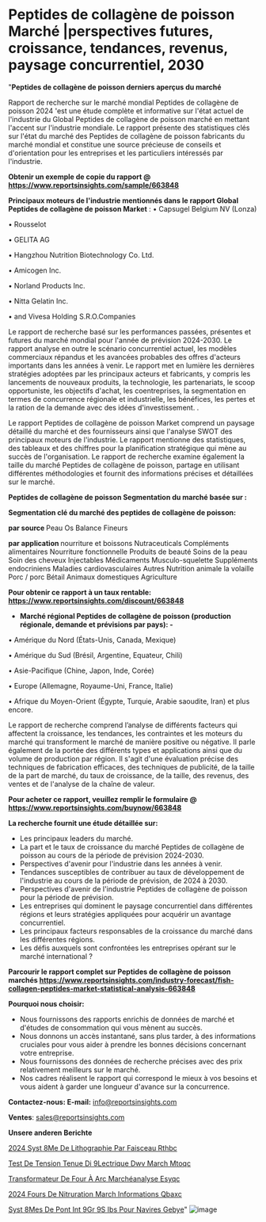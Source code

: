 # Peptides de collagène de poisson Marché |perspectives futures, croissance, tendances, revenus, paysage concurrentiel, 2030

"<strong>Peptides de collagène de poisson derniers aperçus du marché</strong>

Rapport de recherche sur le marché mondial Peptides de collagène de poisson 2024 'est une étude complète et informative sur l'état actuel de l'industrie du Global Peptides de collagène de poisson marché en mettant l'accent sur l'industrie mondiale. Le rapport présente des statistiques clés sur l'état du marché des Peptides de collagène de poisson fabricants du marché mondial et constitue une source précieuse de conseils et d'orientation pour les entreprises et les particuliers intéressés par l'industrie.

<strong>Obtenir un exemple de copie du rapport @ <a href=https://www.reportsinsights.com/sample/663848>https://www.reportsinsights.com/sample/663848</a></strong>

<strong>Principaux moteurs de l'industrie mentionnés dans le rapport Global Peptides de collagène de poisson Market</strong> :
• Capsugel Belgium NV (Lonza)

• Rousselot

• GELITA AG

• Hangzhou Nutrition Biotechnology Co. Ltd.

• Amicogen Inc.

• Norland Products Inc.

• Nitta Gelatin Inc.

• and Vivesa Holding S.R.O.Companies

Le rapport de recherche basé sur les performances passées, présentes et futures du marché mondial pour l'année de prévision 2024-2030. Le rapport analyse en outre le scénario concurrentiel actuel, les modèles commerciaux répandus et les avancées probables des offres d'acteurs importants dans les années à venir. Le rapport met en lumière les dernières stratégies adoptées par les principaux acteurs et fabricants, y compris les lancements de nouveaux produits, la technologie, les partenariats, le scoop opportuniste, les objectifs d'achat, les coentreprises, la segmentation en termes de concurrence régionale et industrielle, les bénéfices, les pertes et la ration de la demande avec des idées d'investissement. .

Le rapport Peptides de collagène de poisson Market comprend un paysage détaillé du marché et des fournisseurs ainsi que l'analyse SWOT des principaux moteurs de l'industrie. Le rapport mentionne des statistiques, des tableaux et des chiffres pour la planification stratégique qui mène au succès de l'organisation. Le rapport de recherche examine également la taille du marché Peptides de collagène de poisson, partage en utilisant différentes méthodologies et fournit des informations précises et détaillées sur le marché.

<strong>Peptides de collagène de poisson Segmentation du marché basée sur :</strong>

<strong> Segmentation clé du marché des peptides de collagène de poisson: </strong>

<strong> par source </strong>
Peau
Os
Balance
Fineurs

<strong> par application </strong>
nourriture et boissons
Nutraceuticals
Compléments alimentaires
Nourriture fonctionnelle
Produits de beauté
Soins de la peau
Soin des cheveux
Injectables
Médicaments
Musculo-squelette
Suppléments endocriniens
Maladies cardiovasculaires
Autres
Nutrition animale
la volaille
Porc / porc
Bétail
Animaux domestiques
Agriculture

<strong>Pour obtenir ce rapport à un taux rentable: <a href=https://www.reportsinsights.com/discount/663848>https://www.reportsinsights.com/discount/663848</a></strong>
<ul>
  <li><strong>Marché régional Peptides de collagène de poisson (production régionale, demande et prévisions par pays): -</strong></li>
</ul>
• Amérique du Nord (États-Unis, Canada, Mexique)

• Amérique du Sud (Brésil, Argentine, Equateur, Chili)

• Asie-Pacifique (Chine, Japon, Inde, Corée)

• Europe (Allemagne, Royaume-Uni, France, Italie)

• Afrique du Moyen-Orient (Égypte, Turquie, Arabie saoudite, Iran) et plus encore.

Le rapport de recherche comprend l’analyse de différents facteurs qui affectent la croissance, les tendances, les contraintes et les moteurs du marché qui transforment le marché de manière positive ou négative. Il parle également de la portée des différents types et applications ainsi que du volume de production par région. Il s'agit d'une évaluation précise des techniques de fabrication efficaces, des techniques de publicité, de la taille de la part de marché, du taux de croissance, de la taille, des revenus, des ventes et de l'analyse de la chaîne de valeur.

<strong>Pour acheter ce rapport, veuillez remplir le formulaire @   <a href=https://www.reportsinsights.com/buynow/663848>https://www.reportsinsights.com/buynow/663848</a></strong>

<strong>La recherche fournit une étude détaillée sur:</strong>
<ul>
  <li>Les principaux leaders du marché.</li>
  <li>La part et le taux de croissance du marché Peptides de collagène de poisson au cours de la période de prévision 2024-2030.</li>
  <li>Perspectives d'avenir pour l'industrie dans les années à venir.</li>
  <li>Tendances susceptibles de contribuer au taux de développement de l'industrie au cours de la période de prévision, de 2024 à 2030.</li>
  <li>Perspectives d'avenir de l'industrie Peptides de collagène de poisson pour la période de prévision.</li>
  <li>Les entreprises qui dominent le paysage concurrentiel dans différentes régions et leurs stratégies appliquées pour acquérir un avantage concurrentiel.</li>
  <li>Les principaux facteurs responsables de la croissance du marché dans les différentes régions.</li>
  <li>Les défis auxquels sont confrontées les entreprises opérant sur le marché international ?</li>
</ul>

<strong>Parcourir le rapport complet sur Peptides de collagène de poisson marchés <a href=https://www.reportsinsights.com/industry-forecast/fish-collagen-peptides-market-statistical-analysis-663848>https://www.reportsinsights.com/industry-forecast/fish-collagen-peptides-market-statistical-analysis-663848</a></strong>

<strong>Pourquoi nous choisir:</strong>
<ul>
  <li>Nous fournissons des rapports enrichis de données de marché et d'études de consommation qui vous mènent au succès.</li>
  <li>Nous donnons un accès instantané, sans plus tarder, à des informations cruciales pour vous aider à prendre les bonnes décisions concernant votre entreprise.</li>
  <li>Nous fournissons des données de recherche précises avec des prix relativement meilleurs sur le marché.</li>
  <li>Nos cadres réalisent le rapport qui correspond le mieux à vos besoins et vous aident à garder une longueur d'avance sur la concurrence.</li>
</ul>
<strong>Contactez-nous:
</strong><strong>E-mail:</strong> <a href=mailto:info@reportsinsights.com>info@reportsinsights.com</a>

<strong>Ventes</strong>: <a href=mailto:sales@reportsinsights.com>sales@reportsinsights.com</a>

<strong>Unsere anderen Berichte</strong>

<a href=https://www.linkedin.com/pulse/2024-syst%C3%A8me-de-lithographie-par-faisceau-rthbc/>2024 Syst 8Me De Lithographie Par Faisceau Rthbc</a>

<a href=https://www.linkedin.com/pulse/test-de-tension-tenue-di%C3%A9lectrique-dwv-march%C3%A9-mtoqc/>Test De Tension Tenue Di 9Lectrique Dwv March Mtoqc</a>

<a href=https://www.linkedin.com/pulse/transformateur-de-four-à-arc-marchéanalyse-esyqc/>Transformateur De Four À Arc Marchéanalyse Esyqc</a>

<a href=https://www.linkedin.com/pulse/2024-fours-de-nitruration-march%C3%A9-informations-qbaxc/>2024 Fours De Nitruration March Informations Qbaxc</a>

<a href=https://www.linkedin.com/pulse/syst%C3%A8mes-de-pont-int%C3%A9gr%C3%A9s-ibs-pour-navires-gebye/>Syst 8Mes De Pont Int 9Gr 9S Ibs Pour Navires Gebye</a>"
![image](https://github.com/daminid12/RImarketdynamics/assets/158430485/93e4dc67-0f2a-4fa6-9b0e-91aa010f56a4)
